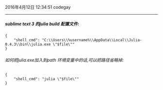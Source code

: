 2016年4月12日 12:34:51 codegay

*** 
##### sublime text 3 的julia build 配置文件:
```
{
	"shell_cmd": "C:\\Users\\%username%\\AppData\\Local\\Julia-0.4.3\\bin\\julia.exe \"$file\""
}
```

###### 如何把julia.exe加入到path 环境变量中的话,可以把路径省略掉:

```
{
	"shell_cmd": "julia \"$file\""
}
```

